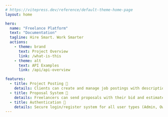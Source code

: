 ```yaml
---
# https://vitepress.dev/reference/default-theme-home-page
layout: home

hero:
  name: "Freelance Platform"
  text: "Documentation"
  tagline: Hire Smart. Work Smarter
  actions:
    - theme: brand
      text: Project Overview
      link: /what-is-this
    - theme: alt
      text: API Examples
      link: /api/api-overview

features:
  - title: Project Posting 📝
    details: Clients can create and manage job postings with descriptions, budgets, and deadlines.
  - title: Proposal System 📩
    details: Freelancers can send proposals with their bid and estimated delivery time.
  - title: Authentication 🔐
    details: Secure login/register system for all user types (Admin, Owner, Freelancer).
---
```


